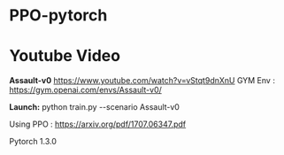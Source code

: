 # PPO-pytorch

# Youtube Video

**Assault-v0**
https://www.youtube.com/watch?v=vStqt9dnXnU
GYM Env : https://gym.openai.com/envs/Assault-v0/

**Launch:**
python train.py --scenario Assault-v0

Using PPO : https://arxiv.org/pdf/1707.06347.pdf

Pytorch 1.3.0


